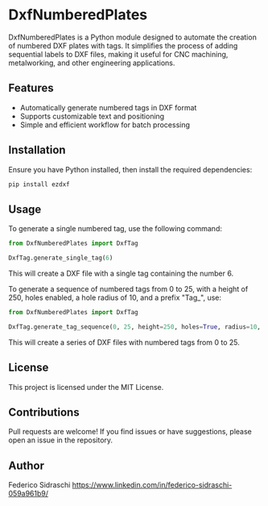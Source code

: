 # DxfNumberedPlates

DxfNumberedPlates is a Python module designed to automate the creation of numbered DXF plates with tags. It simplifies the process of adding sequential labels to DXF files, making it useful for CNC machining, metalworking, and other engineering applications.

## Features
- Automatically generate numbered tags in DXF format
- Supports customizable text and positioning
- Simple and efficient workflow for batch processing

## Installation
Ensure you have Python installed, then install the required dependencies:
```bash
pip install ezdxf
```

## Usage
To generate a single numbered tag, use the following command:
```python
from DxfNumberedPlates import DxfTag

DxfTag.generate_single_tag(6)
```
This will create a DXF file with a single tag containing the number 6.

To generate a sequence of numbered tags from 0 to 25, with a height of 250, holes enabled, a hole radius of 10, and a prefix "Tag_", use:
```python
from DxfNumberedPlates import DxfTag 

DxfTag.generate_tag_sequence(0, 25, height=250, holes=True, radius=10, prefix='Tag_')
```
This will create a series of DXF files with numbered tags from 0 to 25.


## License
This project is licensed under the MIT License.

## Contributions
Pull requests are welcome! If you find issues or have suggestions, please open an issue in the repository.

## Author
Federico Sidraschi https://www.linkedin.com/in/federico-sidraschi-059a961b9/

